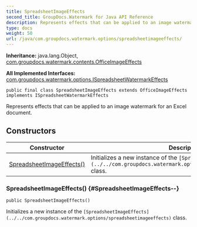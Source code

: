 ```yaml
---
title: SpreadsheetImageEffects
second_title: GroupDocs.Watermark for Java API Reference
description: Represents effects that can be applied to an image watermark for an Excel document.
type: docs
weight: 50
url: /java/com.groupdocs.watermark.options/spreadsheetimageeffects/
---
```

**Inheritance:**
java.lang.Object, [com.groupdocs.watermark.contents.OfficeImageEffects](../../com.groupdocs.watermark.contents/officeimageeffects)

**All Implemented Interfaces:**
[com.groupdocs.watermark.options.ISpreadsheetWatermarkEffects](../../com.groupdocs.watermark.options/ispreadsheetwatermarkeffects)
```
public final class SpreadsheetImageEffects extends OfficeImageEffects implements ISpreadsheetWatermarkEffects
```

Represents effects that can be applied to an image watermark for an Excel document.
## Constructors

| Constructor | Description |
| --- | --- |
| [SpreadsheetImageEffects()](#SpreadsheetImageEffects--) | Initializes a new instance of the `[SpreadsheetImageEffects](../../com.groupdocs.watermark.options/spreadsheetimageeffects)` class. |
### SpreadsheetImageEffects() {#SpreadsheetImageEffects--}
```
public SpreadsheetImageEffects()
```


Initializes a new instance of the `[SpreadsheetImageEffects](../../com.groupdocs.watermark.options/spreadsheetimageeffects)` class.


